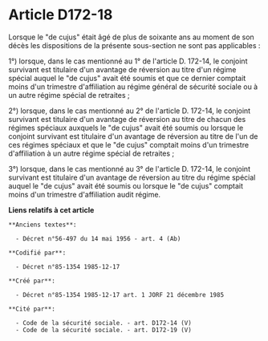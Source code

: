 # Article D172-18

Lorsque le "de cujus" était âgé de plus de soixante ans au moment de son décès les dispositions de la présente sous-section
ne sont pas applicables : 

1°) lorsque, dans le cas mentionné au 1° de l'article D. 172-14, le conjoint survivant est titulaire d'un avantage de
réversion au titre d'un régime spécial auquel le "de cujus" avait été soumis et que ce dernier comptait moins d'un trimestre
d'affiliation au régime général de sécurité sociale ou à un autre régime spécial de retraites ; 

2°) lorsque, dans le cas mentionné au 2° de l'article D. 172-14, le conjoint survivant est titulaire d'un avantage de
réversion au titre de chacun des régimes spéciaux auxquels le "de cujus" avait été soumis ou lorsque le conjoint survivant
est titulaire d'un avantage de réversion au titre de l'un de ces régimes spéciaux et que le "de cujus" comptait moins d'un
trimestre d'affiliation à un autre régime spécial de retraites ; 

3°) lorsque, dans le cas mentionné au 3° de l'article D. 172-14, le conjoint survivant est titulaire d'un avantage de
réversion au titre du régime spécial auquel le "de cujus" avait été soumis ou lorsque le "de cujus" comptait moins d'un
trimestre d'affiliation audit régime.

**Liens relatifs à cet article**

	**Anciens textes**:

	  - Décret n°56-497 du 14 mai 1956 - art. 4 (Ab)

	**Codifié par**:

	  - Décret n°85-1354 1985-12-17

	**Créé par**:

	  - Décret n°85-1354 1985-12-17 art. 1 JORF 21 décembre 1985

	**Cité par**:

	  - Code de la sécurité sociale. - art. D172-14 (V)
	  - Code de la sécurité sociale. - art. D172-19 (V)
